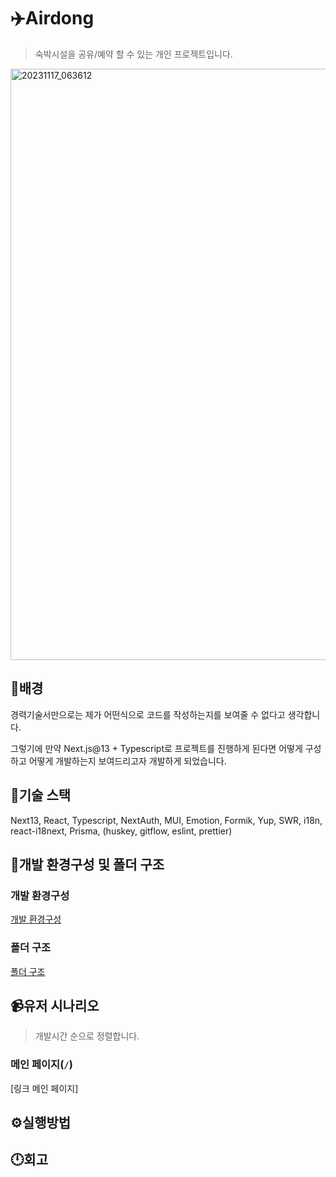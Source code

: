 # ✈️Airdong

> 숙박시설을 공유/예약 할 수 있는 개인 프로젝트입니다.
<img width="946" alt="20231117_063612" src="https://github.com/piouy001/airdong/assets/60591071/1a27c28c-8401-4244-93a4-f914ffe23387">

## 🤔배경

경력기술서만으로는 제가 어떤식으로 코드를 작성하는지를 보여줄 수 없다고 생각합니다. 

그렇기에 만약 Next.js@13 + Typescript로 프로젝트를 진행하게 된다면 어떻게 구성하고 어떻게 개발하는지 보여드리고자 개발하게 되었습니다.

## 👀기술 스택

Next13, React, Typescript, NextAuth, MUI, Emotion, Formik, Yup, SWR, i18n, react-i18next, Prisma, (huskey, gitflow, eslint, prettier)

## 🧱개발 환경구성 및 폴더 구조

### 개발 환경구성

[개발 환경구성](https://github.com/piouy001/airdong/issues/3)

### 폴더 구조

[폴더 구조](https://github.com/piouy001/airdong/issues/3)

## 📹유저 시나리오

> 개발시간 순으로 정렬합니다.

### 메인 페이지(`/`)

[링크 메인 페이지]


## ⚙️실행방법

## 🕛회고
